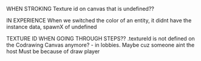 WHEN STROKING
  Texture id on canvas that is undefined?? 

IN EXPERIENCE
  When we switched the color of an entity, it didnt have the instance data, spawnX of undefined

TEXTURE ID WHEN GOING THROUGH STEPS??
  .textureId is not defined on the Codrawing Canvas anymore? - in lobbies. Maybe cuz someone aint the host
  Must be because of draw player 